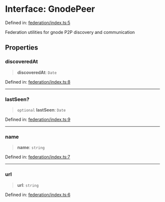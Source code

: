 # Interface: GnodePeer

Defined in: [federation/index.ts:5](https://github.com/happyvertical/smrt/blob/71a16025d52b026725fd522a392015e67e1d6489/packages/gnode/src/federation/index.ts#L5)

Federation utilities for gnode P2P discovery and communication

## Properties

### discoveredAt

> **discoveredAt**: `Date`

Defined in: [federation/index.ts:8](https://github.com/happyvertical/smrt/blob/71a16025d52b026725fd522a392015e67e1d6489/packages/gnode/src/federation/index.ts#L8)

***

### lastSeen?

> `optional` **lastSeen**: `Date`

Defined in: [federation/index.ts:9](https://github.com/happyvertical/smrt/blob/71a16025d52b026725fd522a392015e67e1d6489/packages/gnode/src/federation/index.ts#L9)

***

### name

> **name**: `string`

Defined in: [federation/index.ts:7](https://github.com/happyvertical/smrt/blob/71a16025d52b026725fd522a392015e67e1d6489/packages/gnode/src/federation/index.ts#L7)

***

### url

> **url**: `string`

Defined in: [federation/index.ts:6](https://github.com/happyvertical/smrt/blob/71a16025d52b026725fd522a392015e67e1d6489/packages/gnode/src/federation/index.ts#L6)
